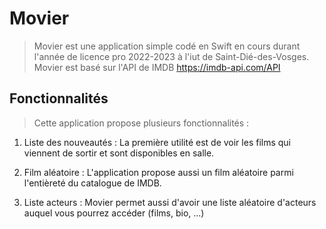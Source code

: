 # Movier
> Movier est une application simple codé en Swift en cours durant l'année de licence pro 2022-2023 à l'iut de Saint-Dié-des-Vosges.
Movier est basé sur l'API de IMDB <https://imdb-api.com/API>

## Fonctionnalités
> Cette application propose plusieurs fonctionnalités :

1. Liste des nouveautés :
  La première utilité est de voir les films qui viennent de sortir et sont disponibles en salle.

2. Film aléatoire :
  L'application propose aussi un film aléatoire parmi l'entièreté du catalogue de IMDB.

3. Liste acteurs :
  Movier permet aussi d'avoir une liste aléatoire d'acteurs auquel vous pourrez accéder (films, bio, ...)
